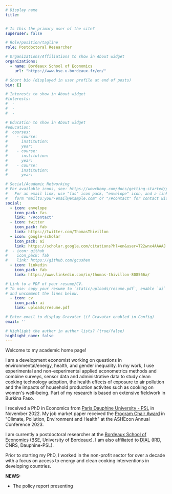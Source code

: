 ```yaml
---
# Display name
title:


# Is this the primary user of the site?
superuser: false

# Role/position/tagline
role: Postdoctoral Researcher

# Organizations/Affiliations to show in About widget
organizations:
  - name: Bordeaux School of Economics
    url: "https://www.bse.u-bordeaux.fr/en/"

# Short bio (displayed in user profile at end of posts)
bio: []

# Interests to show in About widget
#interests:
#  - 
#  - 
#  -

# Education to show in About widget
#education:
#  courses:
#    - course:
#      institution:
#      year:
#    - course:
#      institution:
#      year:
#    - course:
#      institution: 
#      year: 

# Social/Academic Networking
# For available icons, see: https://wowchemy.com/docs/getting-started/page-builder/#icons
#   For an email link, use "fas" icon pack, "envelope" icon, and a link in the
#   form "mailto:your-email@example.com" or "/#contact" for contact widget.
social:
  - icon: envelope
    icon_pack: fas
    link: '/#contact'
  - icon: twitter
    icon_pack: fab
    link: https://twitter.com/ThomasThivillon
  - icon: google-scholar
    icon_pack: ai
    link: https://scholar.google.com/citations?hl=en&user=T22wnx4AAAAJ
#  - icon: github
#    icon_pack: fab
#    link: https://github.com/gcushen
  - icon: linkedin
    icon_pack: fab
    link: https://www.linkedin.com/in/thomas-thivillon-808566a/

# Link to a PDF of your resume/CV.
# To use: copy your resume to `static/uploads/resume.pdf`, enable `ai` icons in `params.toml`,
# and uncomment the lines below.
  - icon: cv
    icon_pack: ai
    link: uploads/resume.pdf

# Enter email to display Gravatar (if Gravatar enabled in Config)
email: ''

# Highlight the author in author lists? (true/false)
highlight_name: false
---
```


Welcome to my academic home page!

I am a development economist working on questions in environmental/energy, health, and gender inequality. In my work, I use experimental and non-experimental applied econometrics methods and combine surveys, sensor data and administrative data to study clean cooking technology adoption, the health effects of exposure to air pollution and the impacts of household production activites such as cooking on women's well-being. Part of my research is based on extensive fieldwork in Burkina Faso.

I received a PhD in Economics from [Paris Dauphine University - PSL](https://dauphine.psl.eu/en/) in November 2022. My job market paper received the [Program Chair Award](https://www.ashecon.org/2023-ashecon-program-chair-awards/) in "Climate, Pollution, Environment and Health" at the ASHEcon Annual Conference 2023.

I am currently a postdoctoral researcher at the [Bordeaux School of Economics](https://www.bse.u-bordeaux.fr/) (BSE, University of Bordeaux). I am also affiliated to [DIAL](https://dial.ird.fr/en/) (IRD, CNRS, Dauphine-PSL).

Prior to starting my PhD, I worked in the non-profit sector for over a decade with a focus on access to energy and clean cooking interventions in developing countries.

**NEWS:**
- The policy report presenting 









